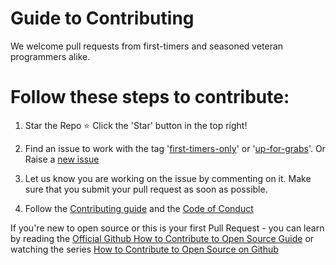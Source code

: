 # Guide to Contributing

We welcome pull requests from first-timers and seasoned veteran programmers alike.

# Follow these steps to contribute:

1. Star the Repo :star: Click the 'Star' button in the top right!

2. Find an issue to work with the tag '[first-timers-only](https://github.com/esfiddle/esfiddle/labels/first-timers-only)' or '[up-for-grabs](https://github.com/esfiddle/esfiddle/labels/up-for-grabs)'. Or Raise a [new issue](https://github.com/esfiddle/esfiddle/issues/new)

3. Let us know you are working on the issue by commenting on it. Make sure that you submit your pull request as soon as possible.

4. Follow the [Contributing guide](CONTRIBUTING.md) and the [Code of Conduct](CODE_OF_CONDUCT.md)

If you're new to open source or this is your first Pull Request - you can learn by reading the [Official Github How to Contribute to Open Source Guide](https://opensource.guide/how-to-contribute/) or watching the series [How to Contribute to Open Source on Github](https://egghead.io/courses/how-to-contribute-to-an-open-source-project-on-github)
